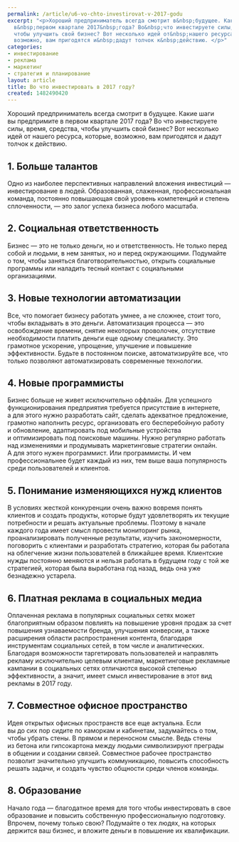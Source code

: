 ```yaml
---
permalink: /article/u6-vo-chto-investirovat-v-2017-godu
excerpt: "<p>Хороший предприниматель всегда смотрит в&nbsp;будущее. Какие шаги вы&nbsp;предпримите
  в&nbsp;первом квартале 2017&nbsp;года? Во&nbsp;что инвестируете силы, время, средства,
  чтобы улучшить свой бизнес? Вот несколько идей от&nbsp;нашего ресурса, которые,
  возможно, вам пригодятся и&nbsp;дадут толчок к&nbsp;действию. </p>"
categories:
- инвестирование
- реклама
- маркетинг
- стратегия и планирование
layout: article
title: Во что инвестировать в 2017 году?
created: 1482490420
---
```

Хороший предприниматель всегда смотрит в будущее. Какие шаги вы предпримите в первом квартале 2017 года? Во что инвестируете силы, время, средства, чтобы улучшить свой бизнес? Вот несколько идей от нашего ресурса, которые, возможно, вам пригодятся и дадут толчок к действию.

## 1. Больше талантов ##

Одно из наиболее перспективных направлений вложения инвестиций — инвестирование в людей. Образованная, слаженная, профессиональная команда, постоянно повышающая свой уровень компетенций и степень сплоченности, — это залог успеха бизнеса любого масштаба.

## 2. Социальная ответственность ##

Бизнес — это не только деньги, но и ответственность. Не только перед собой и людьми, в нем занятых, но и перед окружающими. Подумайте о том, чтобы заняться благотворительностью, открыть социальные программы или наладить тесный контакт с социальными организациями.

## 3. Новые технологии автоматизации ##

Все, что помогает бизнесу работать умнее, а не сложнее, стоит того, чтобы вкладывать в это деньги. Автоматизация процесса — это освобождение времени, снятие некоторых проволочек, отсутствие необходимости платить деньги еще одному специалисту. Это грамотное ускорение, упрощение, улучшение и повышение эффективности. Будьте в постоянном поиске, автоматизируйте все, что только позволяют автоматизировать современные технологии.

## 4. Новые программисты ##

Бизнес больше не живет исключительно оффлайн. Для успешного функционирования предприятия требуется присутствие в интернете, а для этого нужно разработать сайт, сделать адекватное предложение, грамотно наполнить ресурс, организовать его бесперебойную работу и обновление, адаптировать под мобильные устройства и оптимизировать под поисковые машины. Нужно регулярно работать над изменениями и продумывать маркетинговые стратегии онлайн. А для этого нужен программист. Или программисты. И чем профессиональнее будет каждый из них, тем выше ваша популярность среди пользователей и клиентов.

## 5. Понимание изменяющихся нужд клиентов ##

В условиях жесткой конкуренции очень важно вовремя понять клиентов и создать продукты, которые будут удовлетворять их текущие потребности и решать актуальные проблемы. Поэтому в начале каждого года имеет смысл провести мониторинг рынка, проанализировать полученные результаты, изучить закономерности, поговорить с клиентами и разработать стратегию, которая бы работала на облегчение жизни пользователей в ближайшее время. Клиентские нужды постоянно меняются и нельзя работать в будущем году с той же стратегией, которая была выработана год назад, ведь она уже безнадежно устарела.

## 6. Платная реклама в социальных медиа ##

Оплаченная реклама в популярных социальных сетях может благоприятным образом повлиять на повышение уровня продаж за счет повышения узнаваемости бренда, улучшения конверсии, а также расширения области распространения контента, благодаря инструментам социальных сетей, в том числе и аналитических. Благодаря возможности таргетировать пользователей и направлять рекламу исключительно целевым клиентам, маркетинговые рекламные кампании в социальных сетях отличаются высокой степенью эффективности, а значит, имеет смысл инвестирование в этот вид рекламы в 2017 году.

## 7. Совместное офисное пространство ##

Идея открытых офисных пространств все еще актуальна. Если вы до сих пор сидите по каморкам и кабинетам, задумайтесь о том, чтобы убрать стены. В прямом и переносном смысле. Ведь стены из бетона или гипсокартона между людьми символизируют преграды в общении и создании связей. Совместное рабочее пространство позволит значительно улучшить коммуникацию, повысить способность решать задачи, и создать чувство общности среди членов команды.

## 8. Образование ##

Начало года — благодатное время для того чтобы инвестировать в свое образование и повысить собственную профессиональную подготовку. Впрочем, почему только свою? Подумайте о тех людях, на которых держится ваш бизнес, и вложите деньги в повышение их квалификации.
